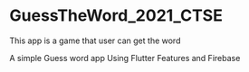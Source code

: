 # GuessTheWord_2021_CTSE
This app is a game that user can get the word

A simple Guess word app Using Flutter Features and Firebase 
